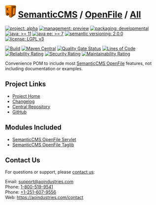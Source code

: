 # [<img src="ao-logo.png" alt="AO Logo" width="35" height="40">](https://github.com/ao-apps) [SemanticCMS](https://github.com/ao-apps/semanticcms) / [OpenFile](https://github.com/ao-apps/semanticcms-openfile) / [All](https://github.com/ao-apps/semanticcms-openfile-all)

[![project: alpha](https://semanticcms.com/ao-badges/project-alpha.svg)](https://aoindustries.com/life-cycle#project-alpha)
[![management: preview](https://semanticcms.com/ao-badges/management-preview.svg)](https://aoindustries.com/life-cycle#management-preview)
[![packaging: developmental](https://semanticcms.com/ao-badges/packaging-developmental.svg)](https://aoindustries.com/life-cycle#packaging-developmental)  
[![java: &gt;= 11](https://semanticcms.com/ao-badges/java-11.svg)](https://docs.oracle.com/en/java/javase/11/)
[![java ee: &gt;= 7](https://semanticcms.com/ao-badges/javaee-7.svg)](https://docs.oracle.com/javaee/7/)
[![semantic versioning: 2.0.0](https://semanticcms.com/ao-badges/semver-2.0.0.svg)](https://semver.org/spec/v2.0.0.html)
[![license: LGPL v3](https://semanticcms.com/ao-badges/license-lgpl-3.0.svg)](https://www.gnu.org/licenses/lgpl-3.0)

[![Build](https://github.com/ao-apps/semanticcms-openfile-all/workflows/Build/badge.svg?branch=master)](https://github.com/ao-apps/semanticcms-openfile-all/actions?query=workflow%3ABuild)
[![Maven Central](https://maven-badges.herokuapp.com/maven-central/com.semanticcms/semanticcms-openfile-all/badge.svg)](https://maven-badges.herokuapp.com/maven-central/com.semanticcms/semanticcms-openfile-all)
[![Quality Gate Status](https://sonarcloud.io/api/project_badges/measure?branch=master&project=com.semanticcms%3Asemanticcms-openfile-all&metric=alert_status)](https://sonarcloud.io/dashboard?branch=master&id=com.semanticcms%3Asemanticcms-openfile-all)
[![Lines of Code](https://sonarcloud.io/api/project_badges/measure?branch=master&project=com.semanticcms%3Asemanticcms-openfile-all&metric=ncloc)](https://sonarcloud.io/component_measures?branch=master&id=com.semanticcms%3Asemanticcms-openfile-all&metric=ncloc)  
[![Reliability Rating](https://sonarcloud.io/api/project_badges/measure?branch=master&project=com.semanticcms%3Asemanticcms-openfile-all&metric=reliability_rating)](https://sonarcloud.io/component_measures?branch=master&id=com.semanticcms%3Asemanticcms-openfile-all&metric=Reliability)
[![Security Rating](https://sonarcloud.io/api/project_badges/measure?branch=master&project=com.semanticcms%3Asemanticcms-openfile-all&metric=security_rating)](https://sonarcloud.io/component_measures?branch=master&id=com.semanticcms%3Asemanticcms-openfile-all&metric=Security)
[![Maintainability Rating](https://sonarcloud.io/api/project_badges/measure?branch=master&project=com.semanticcms%3Asemanticcms-openfile-all&metric=sqale_rating)](https://sonarcloud.io/component_measures?branch=master&id=com.semanticcms%3Asemanticcms-openfile-all&metric=Maintainability)

Convenience POM to include most [SemanticCMS OpenFile](https://github.com/ao-apps/semanticcms-openfile) features, not including documentation or examples.

## Project Links
* [Project Home](https://semanticcms.com/openfile/all/)
* [Changelog](https://semanticcms.com/openfile/all/changelog)
* [Central Repository](https://central.sonatype.com/artifact/com.semanticcms/semanticcms-openfile-all)
* [GitHub](https://github.com/ao-apps/semanticcms-openfile-all)

## Modules Included
* [SemanticCMS OpenFile Servlet](https://github.com/ao-apps/semanticcms-openfile-servlet)
* [SemanticCMS OpenFile Taglib](https://github.com/ao-apps/semanticcms-openfile-taglib)

## Contact Us
For questions or support, please [contact us](https://aoindustries.com/contact):

Email: [support@aoindustries.com](mailto:support@aoindustries.com)  
Phone: [1-800-519-9541](tel:1-800-519-9541)  
Phone: [+1-251-607-9556](tel:+1-251-607-9556)  
Web: https://aoindustries.com/contact
